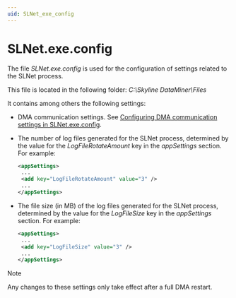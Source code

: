 ```yaml
---
uid: SLNet_exe_config
---
```


# SLNet.exe.config

The file *SLNet.exe.config* is used for the configuration of settings related to the SLNet process.

This file is located in the following folder: *C:\\Skyline DataMiner\\Files*

It contains among others the following settings:

- DMA communication settings. See [Configuring DMA communication settings in SLNet.exe.config](xref:Configuration_of_DataMiner_processes#configuring-dma-communication-settings-in-slnetexeconfig).

- The number of log files generated for the SLNet process, determined by the value for the *LogFileRotateAmount* key in the *appSettings* section. For example:

    ```xml
    <appSettings>
     ...
     <add key="LogFileRotateAmount" value="3" />
     ...
    </appSettings>
    ```

- The file size (in MB) of the log files generated for the SLNet process, determined by the value for the *LogFileSize* key in the *appSettings* section. For example:

    ```xml
    <appSettings>
     ...
     <add key="LogFileSize" value="3" />
     ...
    </appSettings>
    ```

> [!NOTE]
> Any changes to these settings only take effect after a full DMA restart.
>
